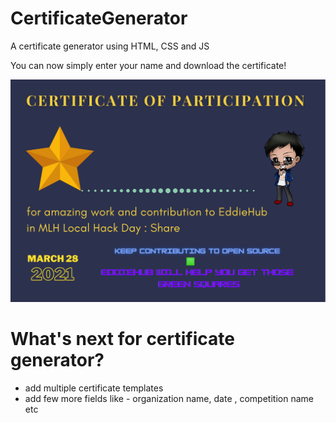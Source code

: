 # CertificateGenerator
A certificate generator using HTML, CSS and JS

You can now simply enter your name and download the certificate!

<img src="assets/images/certificate.png" alt="example certificate"></a>

# What's next for certificate generator?

- add multiple certificate templates 
- add few more fields like - organization name, date , competition name etc
